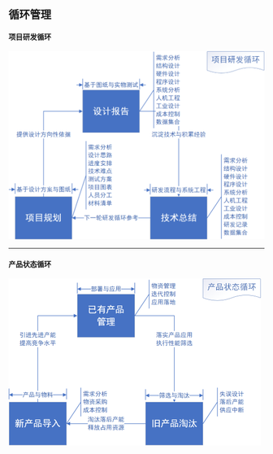 ## 循环管理

#### 项目研发循环

<img src="PMloops\project-R&D.png" alt="R&D" style="zoom:50%;" />

---

#### 产品状态循环

<img src="PMloops\product-state.png" alt="state" style="zoom:50%;" />

